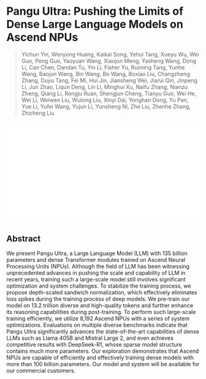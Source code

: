 # Pangu Ultra: Pushing the Limits of Dense Large Language Models on Ascend NPUs

> Yichun Yin, Wenyong Huang, Kaikai Song, Yehui Tang, Xueyu Wu, Wei Guo, Peng Guo, Yaoyuan Wang, Xiaojun Meng, Yasheng Wang, Dong Li, Can Chen, Dandan Tu, Yin Li, Fisher Yu, Ruiming Tang, Yunhe Wang, Baojun Wang, Bin Wang, Bo Wang, Boxiao Liu, Changzheng Zhang, Duyu Tang, Fei Mi, Hui Jin, Jiansheng Wei, Jiarui Qin, Jinpeng Li, Jun Zhao, Liqun Deng, Lin Li, Minghui Xu, Naifu Zhang, Nianzu Zheng, Qiang Li, Rongju Ruan, Shengjun Cheng, Tianyu Guo, Wei He, Wei Li, Weiwen Liu, Wulong Liu, Xinyi Dai, Yonghan Dong, Yu Pan, Yue Li, Yufei Wang, Yujun Li, Yunsheng Ni, Zhe Liu, Zhenhe Zhang, Zhicheng Liu

<p align="center">
<img src="../../blank.jpg" width="600" title="blank">
</p>

## Abstract

We present Pangu Ultra, a Large Language Model (LLM) with 135 billion
parameters and dense Transformer modules trained on Ascend Neural Processing
Units (NPUs). Although the field of LLM has been witnessing unprecedented
advances in pushing the scale and capability of LLM in recent years, training
such a large-scale model still involves significant optimization and system
challenges. To stabilize the training process, we propose depth-scaled sandwich
normalization, which effectively eliminates loss spikes during the training
process of deep models. We pre-train our model on 13.2 trillion diverse and
high-quality tokens and further enhance its reasoning capabilities during
post-training. To perform such large-scale training efficiently, we utilize
8,192 Ascend NPUs with a series of system optimizations. Evaluations on
multiple diverse benchmarks indicate that Pangu Ultra significantly advances
the state-of-the-art capabilities of dense LLMs such as Llama 405B and Mistral
Large 2, and even achieves competitive results with DeepSeek-R1, whose sparse
model structure contains much more parameters. Our exploration demonstrates
that Ascend NPUs are capable of efficiently and effectively training dense
models with more than 100 billion parameters. Our model and system will be
available for our commercial customers.
